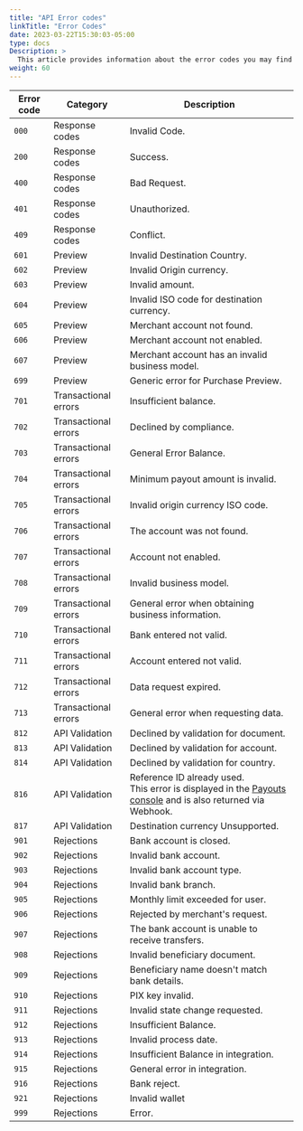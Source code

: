 ```yaml
---
title: "API Error codes"
linkTitle: "Error Codes"
date: 2023-03-22T15:30:03-05:00
type: docs
Description: >
  This article provides information about the error codes you may find when using the Payouts integration.
weight: 60
---
```


| Error code | Category | Description |
|---|---|---|
| `000` | Response codes | Invalid Code. |
| `200` | Response codes | Success. |
| `400` | Response codes | Bad Request. |
| `401` | Response codes | Unauthorized. |
| `409` | Response codes | Conflict. |
| `601` | Preview | Invalid Destination Country. |
| `602` | Preview | Invalid Origin currency. |
| `603` | Preview | Invalid amount. |
| `604` | Preview | Invalid ISO code for destination currency. |
| `605` | Preview | Merchant account not found. |
| `606` | Preview | Merchant account not enabled. |
| `607` | Preview | Merchant account has an invalid business model. |
| `699` | Preview | Generic error for Purchase Preview. |
| `701` | Transactional errors | Insufficient balance. |
| `702` | Transactional errors | Declined by compliance. |
| `703` | Transactional errors | General Error Balance. |
| `704` | Transactional errors | Minimum payout amount is invalid. |
| `705` | Transactional errors | Invalid origin currency ISO code. |
| `706` | Transactional errors | The account was not found. |
| `707` | Transactional errors | Account not enabled. |
| `708` | Transactional errors | Invalid business model. |
| `709` | Transactional errors | General error when obtaining business information. |
| `710` | Transactional errors | Bank entered not valid. |
| `711` | Transactional errors | Account entered not valid. |
| `712` | Transactional errors | Data request expired. |
| `713` | Transactional errors | General error when requesting data. |
| `812` | API Validation | Declined by validation for document. |
| `813` | API Validation | Declined by validation for account. |
| `814` | API Validation | Declined by validation for country. |
| `816` | API Validation | Reference ID already used.<br>This error is displayed in the [Payouts console](../payouts-merchant-console.html) and is also returned via Webhook. |
| `817` | API Validation | Destination currency Unsupported. |
| `901` | Rejections | Bank account is closed. |
| `902` | Rejections | Invalid bank account. |
| `903` | Rejections | Invalid bank account type. |
| `904` | Rejections | Invalid bank branch. |
| `905` | Rejections | Monthly limit exceeded for user. |
| `906` | Rejections | Rejected by merchant's request. |
| `907` | Rejections | The bank account is unable to receive transfers. |
| `908` | Rejections | Invalid beneficiary document. |
| `909` | Rejections | Beneficiary name doesn't match bank details. |
| `910` | Rejections | PIX key invalid. |
| `911` | Rejections | Invalid state change requested. |
| `912` | Rejections | Insufficient Balance. |
| `913` | Rejections | Invalid process date. |
| `914` | Rejections | Insufficient Balance in integration. |
| `915` | Rejections | General error in integration. |
| `916` | Rejections | Bank reject. |
| `921` | Rejections | Invalid wallet |
| `999` | Rejections | Error. |

<!--
| `000` | Response codes | Invalid Code. |
| `200` | Response codes | Success. |
| `400` | Response codes | Bad Request. |
| `401` | Response codes | Unauthorized. |
| `409` | Response codes | Conflict. |
| `601` | Purchase Preview | Invalid Destination Country. |
| `602` | Purchase Preview | Invalid Origin currency. |
| `699` | Purchase Preview | Generic error for Purchase Preview. |
| `701` | Transactional errors | Insufficient balance. |
| `702` | Transactional errors | Declined by compliance. |
| `703` | Transactional errors | General Error Balance. |
| `704` | Transactional errors | Minimum payout amount is invalid. |
| `812` | API Validation | Declined by validation for document. |
| `813` | API Validation | Declined by validation for account. |
| `814` | API Validation | Declined by validation for country. |
| `816` | API Validation | Reference ID already used.<br>This error is not be displayed in the [Payouts console](../payouts-merchant-console.html) but it is returned via API. |
| `817` | API Validation | Destination currency Unsupported. |
| `901` | Rejections | Bank account is closed. |
| `902` | Rejections | Invalid bank account. |
| `903` | Rejections | Invalid bank account type. |
| `904` | Rejections | Invalid bank branch. |
| `905` | Rejections | Monthly limit exceeded for user. |
| `906` | Rejections | Rejected by merchant's request. |
| `907` | Rejections | The bank account is unable to receive transfers. |
| `908` | Rejections | Invalid beneficiary document. |
| `909` | Rejections | Beneficiary name doesn't match bank details. |
| `910` | Rejections | PIX key invalid. |
| `911` | Rejections | Invalid state change requested. |
| `912` | Rejections | Insufficient Balance. |
| `913` | Rejections | Invalid process date. |
| `914` | Rejections | Insufficient Balance in integration. |
| `915` | Rejections | General error in integration. |
| `916` | Rejections | Bank reject. |
| `999` | Rejections | Error. |-->